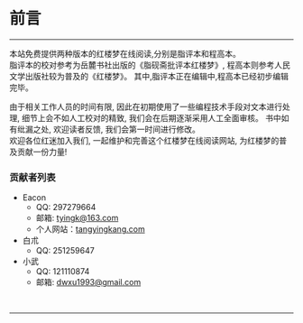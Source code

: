 # 前言
----

本站免费提供两种版本的红楼梦在线阅读,分别是脂评本和程高本。  
脂评本的校对参考为岳麓书社出版的《脂砚斋批评本红楼梦》, 程高本则参考人民文学出版社较为普及的《红楼梦》。
其中,脂评本正在编辑中,程高本已经初步编辑完毕。

由于相关工作人员的时间有限, 因此在初期使用了一些编程技术手段对文本进行处理, 细节上会不如人工校对的精致, 我们会在后期逐渐采用人工全面审核。
书中如有纰漏之处, 欢迎读者反馈, 我们会第一时间进行修改。  
欢迎各位红迷加入我们, 一起维护和完善这个红楼梦在线阅读网站, 为红楼梦的普及贡献一份力量!

### 贡献者列表
- Eacon
    - QQ: 297279664
    - 邮箱: tyingk@163.com
    - 个人网站：[tangyingkang.com](http://tangyingkang.com)
- 白朮
    - QQ: 251259647
- 小武
    - QQ: 121110874
    - 邮箱: dwxu1993@gmail.com

    
<br>
<hr>
<br>
    